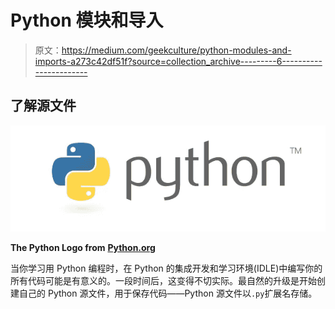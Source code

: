 # Python 模块和导入

> 原文：<https://medium.com/geekculture/python-modules-and-imports-a273c42df51f?source=collection_archive---------6----------------------->

## 了解源文件

![](img/381b416b552aeaa95c221dbd9133011a.png)

**The Python Logo from** [**Python.org**](https://www.python.org/community/logos/)

当你学习用 Python 编程时，在 Python 的集成开发和学习环境(IDLE)中编写你的所有代码可能是有意义的。一段时间后，这变得不切实际。最自然的升级是开始创建自己的 Python 源文件，用于保存代码——Python 源文件以`.py`扩展名存储。